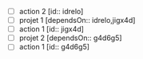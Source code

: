 - [ ] action 2  [id:: idrelo]
- [ ] projet 1  [dependsOn:: idrelo,jigx4d]
- [ ] action 1  [id:: jigx4d]
- [ ] projet 2  [dependsOn:: g4d6g5]
- [ ] action 1  [id:: g4d6g5]